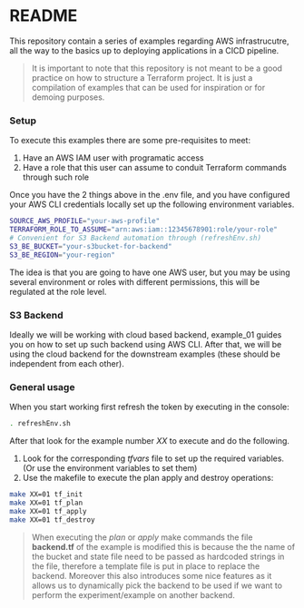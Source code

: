 # README #
This repository contain a series of examples regarding AWS infrastrucutre, all the way to the basics up to deploying applications in a CICD pipeline.

> It is important to note that this repository is not meant to be a good practice on how to structure a Terraform project. It is just a compilation of examples that can be used for inspiration or for demoing purposes.

### Setup ###
To execute this examples there are some pre-requisites to meet:
1. Have an AWS IAM user with programatic access
2. Have a role that this user can assume to conduit Terraform commands through such role

Once you have the 2 things above in the .env file, and you have configured your AWS CLI credentials locally set up the following environment variables.
```bash
SOURCE_AWS_PROFILE="your-aws-profile"
TERRAFORM_ROLE_TO_ASSUME="arn:aws:iam::12345678901:role/your-role"
# Convenient for S3 Backend automation through (refreshEnv.sh)
S3_BE_BUCKET="your-s3bucket-for-backend"
S3_BE_REGION="your-region"  
```

The idea is that you are going to have one AWS user, but you may be using several environment or roles with different permissions, this will be regulated at the role level.

### S3 Backend ###
Ideally we will be working with cloud based backend, example_01 guides you on how to set up such backend using AWS CLI. After that, we will be using the cloud backend for the downstream examples (these should be independent from each other).


### General usage ###
When you start working first refresh the token by executing in the console:
```bash
. refreshEnv.sh
```

After that look for the example number *XX* to execute and do the following.
1. Look for the corresponding *tfvars* file to set up the required variables. (Or use the environment variables to set them) 
2. Use the makefile to execute the plan apply and destroy operations:
```bash 
make XX=01 tf_init
make XX=01 tf_plan
make XX=01 tf_apply
make XX=01 tf_destroy
```

> When executing the *plan* or *apply* make commands the file **backend.tf** of the example is modified this is because the the name of the bucket and state file need to be passed as hardcoded strings in the file, therefore a template file is put in place to replace the backend. Moreover this also introduces some nice features as it allows us to dynamically pick the backend to be used if we want to perform the experiment/example on another backend. 
<!-- 
### Content (AWS CLI) ###
**Done**<br>
- Example 01: Listing AMI's
- Example 02: Authentication 
 
**WIP**<br>
- Example 03: JupyterHub 
**TODO**<br>



### Content (Terraform) ###
**Done**<br>
- Example 01: Set up S3 as Backend for Terraform

- Example 08: Jenkins Server running on EC2 (Not fully automated) 
 
- terraform_local: *Needs README*
- terraform_local: Needs README

**WIP**<br>
- Example 02: AWS Lambda Application
    - Folder needs renaming & backend needs to be set as an S3 bucket
- Example 03: SFTP Server
- Example 04: SFTP Server
    - Readme File needs to be expanded

**TODO**<br>


- Example 04: RDS (MariaDB) Database creation  

- Example 07: RDS (MariaDB) Database creation

- Example 10: SSL/TLS app
- Example 12: Jenkins master with slave builders
- Example 15: Jenkins CICD zero-downtime deployment


### Certifications: ###
https://www.aws.training/Transcript/CompletionCertificateHtml?transcriptid=srgvf8z7qEqL9xHczwdfxw2 -->